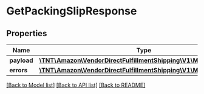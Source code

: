 # GetPackingSlipResponse

## Properties
Name | Type | Description | Notes
------------ | ------------- | ------------- | -------------
**payload** | [**\TNT\Amazon\VendorDirectFulfillmentShipping\V1\Model\PackingSlip**](PackingSlip.md) |  | [optional] 
**errors** | [**\TNT\Amazon\VendorDirectFulfillmentShipping\V1\Model\ErrorList**](ErrorList.md) |  | [optional] 

[[Back to Model list]](../README.md#documentation-for-models) [[Back to API list]](../README.md#documentation-for-api-endpoints) [[Back to README]](../README.md)



